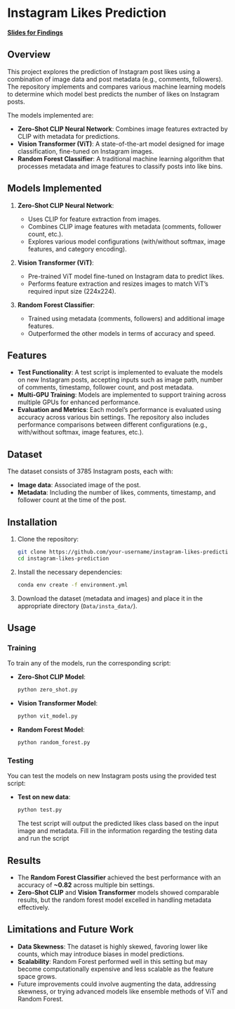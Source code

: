 # Instagram Likes Prediction
[**Slides for Findings**](https://docs.google.com/presentation/d/1ybqkFQ-0CWpl1irJLGifZJj1PY5MvviVbi2z9hf3FJY/edit?usp=sharing)
## Overview
This project explores the prediction of Instagram post likes using a combination of image data and post metadata (e.g., comments, followers). The repository implements and compares various machine learning models to determine which model best predicts the number of likes on Instagram posts.

The models implemented are:
- **Zero-Shot CLIP Neural Network**: Combines image features extracted by CLIP with metadata for predictions.
- **Vision Transformer (ViT)**: A state-of-the-art model designed for image classification, fine-tuned on Instagram images.
- **Random Forest Classifier**: A traditional machine learning algorithm that processes metadata and image features to classify posts into like bins.

## Models Implemented
1. **Zero-Shot CLIP Neural Network**:
   - Uses CLIP for feature extraction from images.
   - Combines CLIP image features with metadata (comments, follower count, etc.).
   - Explores various model configurations (with/without softmax, image features, and category encoding).
   
2. **Vision Transformer (ViT)**:
   - Pre-trained ViT model fine-tuned on Instagram data to predict likes.
   - Performs feature extraction and resizes images to match ViT’s required input size (224x224).
   
3. **Random Forest Classifier**:
   - Trained using metadata (comments, followers) and additional image features.
   - Outperformed the other models in terms of accuracy and speed.

## Features
- **Test Functionality**: A test script is implemented to evaluate the models on new Instagram posts, accepting inputs such as image path, number of comments, timestamp, follower count, and post metadata.
- **Multi-GPU Training**: Models are implemented to support training across multiple GPUs for enhanced performance.
- **Evaluation and Metrics**: Each model’s performance is evaluated using accuracy across various bin settings. The repository also includes performance comparisons between different configurations (e.g., with/without softmax, image features, etc.).

## Dataset
The dataset consists of 3785 Instagram posts, each with:
- **Image data**: Associated image of the post.
- **Metadata**: Including the number of likes, comments, timestamp, and follower count at the time of the post.

## Installation
1. Clone the repository:
    ```bash
    git clone https://github.com/your-username/instagram-likes-prediction.git
    cd instagram-likes-prediction
    ```

2. Install the necessary dependencies:
    ```bash
    conda env create -f environment.yml
    ```

3. Download the dataset (metadata and images) and place it in the appropriate directory (`Data/insta_data/`).

## Usage

### Training
To train any of the models, run the corresponding script:
- **Zero-Shot CLIP Model**:
    ```bash
    python zero_shot.py
    ```
- **Vision Transformer Model**:
    ```bash
    python vit_model.py
    ```
- **Random Forest Model**:
    ```bash
    python random_forest.py
    ```

### Testing
You can test the models on new Instagram posts using the provided test script:
- **Test on new data**:
    ```bash
    python test.py 
    ```
    The test script will output the predicted likes class based on the input image and metadata.
    Fill in the information regarding the testing data and run the script

## Results
- The **Random Forest Classifier** achieved the best performance with an accuracy of **~0.82** across multiple bin settings.
- **Zero-Shot CLIP** and **Vision Transformer** models showed comparable results, but the random forest model excelled in handling metadata effectively.

## Limitations and Future Work
- **Data Skewness**: The dataset is highly skewed, favoring lower like counts, which may introduce biases in model predictions.
- **Scalability**: Random Forest performed well in this setting but may become computationally expensive and less scalable as the feature space grows.
- Future improvements could involve augmenting the data, addressing skewness, or trying advanced models like ensemble methods of ViT and Random Forest.
